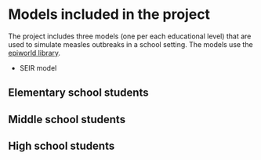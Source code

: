# Models included in the project

The project includes three models (one per each educational level) that are used to simulate measles outbreaks in a school setting. The models use the [epiworld library](https://github.com/UofUEpiBio/epiworld).

- SEIR model

## Elementary school students

## Middle school students

## High school students